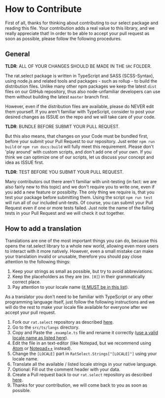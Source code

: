 How to Contribute
=================

First of all, thanks for thinking about contributing to our select package and reading this file. 
Your contribution adds a real value to this library, and we really appreciate that! In order to be 
able to accept your pull request as soon as possible, please follow the following procedures.


General
-------

**TLDR**: ALL OF YOUR CHANGES SHOULD BE MADE IN THE `SRC` FOLDER.

The rat.select package is written in TypeScript and SASS (SCSS-Syntax), using node.js and related 
tools and packages - such as rollup - to build the distribution files. Unlike many other npm 
packages we keep the latest `dist` files on our GitHub repository, thus also node-unfamiliar 
developers can use them without building the latest `master` branch first.

However, even if the distribution files are available, please do NEVER edit them yourself. If you 
aren't familiar with TypeScript, consider to post your desired changes as ISSUE on the repo and we 
will take care of your code.


**TLDR**: BUNDLE BEFORE SUBMIT YOUR PULL REQUEST.

But this also means, that changes on your Code must be bundled first, before your submit your Pull 
Request to our repository. Just enter `npm run build` or `npm run docs:build` will fully meet this 
requirement. Please don't 'play around' with custom scripts, and don't add one of your own. If you 
think we can optimize one of our scripts, let us discuss your concept and idea as ISSUE first.


**TLDR**: TEST BEFORE YOU SUBMIT YOUR PULL REQUEST.

Many contributors out there aren't familiar with unit-testing (in fact: we are also fairly new to 
this topic) and we don't require you to write one, even if you add a new feature or possibilty. 
The only thing we require is, that you test your package before submitting them. Using the script 
`npm run test` will run all of our included unit-tests. Of course, you can submit your Pull Request 
even if one or more tests failed. Just note the name of the failing tests in your Pull Request and 
we will check it out together.


How to add a translation
------------------------

Translations are one of the most important things you can do, because this opens the rat.select 
library to a whole new world, allowing even more users to interact with it more natively. However, 
even a small mistake can make your translation invalid or unusable, therefore you should pay close 
attention to the following things:

1.  Keep your strings as small as possible, but try to avoid abbreviations.
2.  Keep the placeholders as they are (ex. `[0]`) in their grammatically correct place.
3.  Pay attention to your locale name ([it MUST be in this list](https://github.com/umpirsky/locale-list/blob/master/data/en_GB/locales.csv)).

As a translator you don't need to be familiar with TypeScript or any other programming language 
itself, just follow the following instructions and we will do the rest to make your locale file 
available for everyone after we accept your pull request.

1.  Fork our `rat.select` repository as described [here](https://docs.github.com/en/github/getting-started-with-github/fork-a-repo).
2.  Go to the `src/ts/langs` directory.
3.  Copy and Paste the `.example.ts` file and rename it correctly ([use a valid locale name as listed here](https://github.com/umpirsky/locale-list/blob/master/data/en_GB/locales.csv)).
4.  Edit the file in an text-editor (like Notepad, but we recommend using [Atom](https://atom.io/) or [Notepad++](https://notepad-plus-plus.org/downloads/) instead).
5.  Change the `[LOCALE]` part in `RatSelect.Strings["[LOCALE]"]` using your locale name.
6.  Translate all the available / listed locale strings in your native language.
7.  Optional: Fill out the comment header with your data.
8.  Create a Pull request back to our `rat.select` repository as described [here](https://docs.github.com/en/github/collaborating-with-issues-and-pull-requests/creating-a-pull-request).
9.  Thanks for your contribution, we will come back to you as soon as possible.
